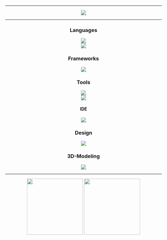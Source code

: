 
---

<div
    align="center">
    <a href="https://discord.com/users/489812661249507360" target="_blank">
        <img src="https://lanyard.cnrad.dev/api/489812661249507360??borderRadius=5px&animated=:true&bg=273849&showDisplayName=true">
    </a>
</div>

---

<h3 
    align="center"
    style="font-weight: bold">
    Languages
</h3>
<div
    align="center">
    <img src="https://skillicons.dev/icons?i=py,js,nodejs,html,css">
    </br>
    <img src="https://skillicons.dev/icons?i=go,java,kotlin,bash,php">
</div>

<h3
    align="center"
    style="font-weight: bold">
    Frameworks
</h3>
<div
    align="center">
    <img src="https://skillicons.dev/icons?i=react,next,kubernetes">
</div>

<h3
    align="center"
    style="font-weight: bold">
    Tools
</h3>
<div
    align="center">
    <img src="https://skillicons.dev/icons?i=git,github,githubactions,docker,discord,arduino">
    </br>
    <img src="https://skillicons.dev/icons?i=mongodb,mysql,postgres,vercel,cloudflare,codepen,terraform">
</div>
<h4
    align="center"
    style="font-weight: bold">
    IDE
</h4>
<div
    align="center">
    <img src="https://skillicons.dev/icons?i=androidstudio,eclipse,idea,vscode,visualstudio">
</div>

<h3
    align="center"
    style="font-weight: bold">
    Design
</h3>
<div
    align="center">
    <img src="https://skillicons.dev/icons?i=photoshop,tailwind">
</div>

<h3
    align="center"
    style="font-weight: bold">
    3D-Modeling
</h3>
<div
    align="center">
    <img src="https://skillicons.dev/icons?i=unity,blender,unreal">
</div>

---

<div
    align="center">
    <img height="180" src="https://github-readme-stats-nine-pi-29.vercel.app/api?username=thegameprofi&theme=vue-dark&show_icons=true&hide_border=true&count_private=true">
    <img height="180" src="https://github-readme-stats-nine-pi-29.vercel.app/api/top-langs/?username=thegameprofi&theme=vue-dark&show_icons=true&hide_border=true&layout=compact">
</div>

